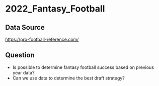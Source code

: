 # 2022_Fantasy_Football
## Data Source
https://pro-football-reference.com/
## Question
- Is possible to determine fantasy football success based on previous year data?
- Can we use data to determine the best draft strategy?
